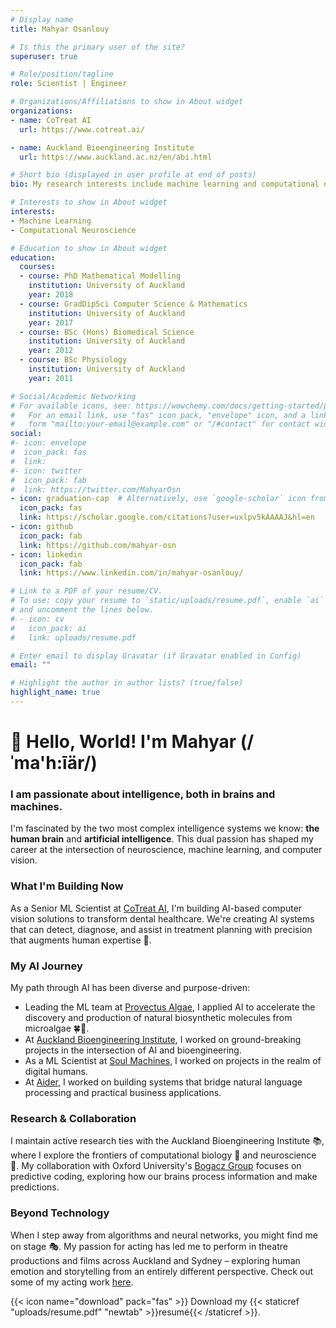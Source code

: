 ```yaml
---
# Display name
title: Mahyar Osanlouy

# Is this the primary user of the site?
superuser: true

# Role/position/tagline
role: Scientist | Engineer

# Organizations/Affiliations to show in About widget
organizations:
- name: CoTreat AI
  url: https://www.cotreat.ai/

- name: Auckland Bioengineering Institute
  url: https://www.auckland.ac.nz/en/abi.html

# Short bio (displayed in user profile at end of posts)
bio: My research interests include machine learning and computational neuroscience.

# Interests to show in About widget
interests:
- Machine Learning
- Computational Neuroscience

# Education to show in About widget
education:
  courses:
  - course: PhD Mathematical Modelling
    institution: University of Auckland
    year: 2018
  - course: GradDipSci Computer Science & Mathematics
    institution: University of Auckland
    year: 2017
  - course: BSc (Hons) Biomedical Science
    institution: University of Auckland
    year: 2012
  - course: BSc Physiology
    institution: University of Auckland
    year: 2011

# Social/Academic Networking
# For available icons, see: https://wowchemy.com/docs/getting-started/page-builder/#icons
#   For an email link, use "fas" icon pack, "envelope" icon, and a link in the
#   form "mailto:your-email@example.com" or "/#contact" for contact widget.
social:
#- icon: envelope
#  icon_pack: fas
#  link:
#- icon: twitter
#  icon_pack: fab
#  link: https://twitter.com/MahyarOsn
- icon: graduation-cap  # Alternatively, use `google-scholar` icon from `ai` icon pack
  icon_pack: fas
  link: https://scholar.google.com/citations?user=uxlpv5kAAAAJ&hl=en
- icon: github
  icon_pack: fab
  link: https://github.com/mahyar-osn
- icon: linkedin
  icon_pack: fab
  link: https://www.linkedin.com/in/mahyar-osanlouy/

# Link to a PDF of your resume/CV.
# To use: copy your resume to `static/uploads/resume.pdf`, enable `ai` icons in `params.toml`,
# and uncomment the lines below.
# - icon: cv
#   icon_pack: ai
#   link: uploads/resume.pdf

# Enter email to display Gravatar (if Gravatar enabled in Config)
email: ""

# Highlight the author in author lists? (true/false)
highlight_name: true
---
```

# 👋 Hello, World! I'm Mahyar (/ˈma'h:īär/)

### I am passionate about intelligence, both in brains and machines.

I'm fascinated by the two most complex intelligence systems we know: **the human brain** and **artificial intelligence**. This dual passion has shaped my career at the intersection of neuroscience, machine learning, and computer vision.

### What I'm Building Now

As a Senior ML Scientist at <a href="https://www.cotreat.ai/">CoTreat AI</a>, I'm building AI-based computer vision
solutions to transform dental healthcare. We're creating AI systems that can detect, diagnose, and assist in treatment
planning with precision that augments human expertise 🦷.

### My AI Journey

My path through AI has been diverse and purpose-driven:
- Leading the ML team at <a href="https://provectusalgae.com/">Provectus Algae</a>, I applied AI to accelerate the
discovery and production of natural biosynthetic molecules from microalgae 🍀🧬.
- At <a href="https://www.auckland.ac.nz/en/abi.html/">Auckland Bioengineering Institute</a>, I worked on ground-breaking
projects in the intersection of AI and bioengineering.
- As a ML Scientist at <a href="https://www.soulmachines.com/">Soul Machines</a>, I worked on projects in the realm of digital humans.
- At <a href="https://www.aider.ai/">Aider</a>, I worked on building systems that bridge natural language processing and practical business applications.

### Research & Collaboration

I maintain active research ties with the Auckland Bioengineering Institute 📚, where I explore the frontiers of
computational biology 🔬 and neuroscience 🧠. My collaboration with Oxford University's
<a href="https://www.mrcbndu.ox.ac.uk/groups/bogacz-group">Bogacz Group</a> focuses on predictive coding, exploring how 
our brains process information and make predictions.

### Beyond Technology

When I step away from algorithms and neural networks, you might find me on stage 🎭. My passion for acting has led me 
to perform in theatre productions and films across Auckland and Sydney – exploring human emotion and storytelling from 
an entirely different perspective. Check out some of my acting work [here](/acting/).

{{< icon name="download" pack="fas" >}} Download my {{< staticref "uploads/resume.pdf" "newtab" >}}resumé{{< /staticref >}}.
